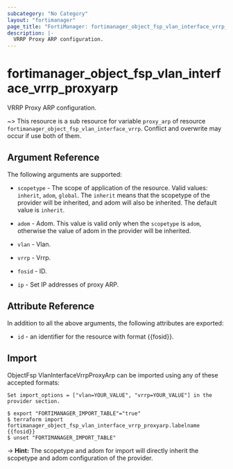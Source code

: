 ```yaml
---
subcategory: "No Category"
layout: "fortimanager"
page_title: "FortiManager: fortimanager_object_fsp_vlan_interface_vrrp_proxyarp"
description: |-
  VRRP Proxy ARP configuration.
---
```


# fortimanager_object_fsp_vlan_interface_vrrp_proxyarp
VRRP Proxy ARP configuration.

~> This resource is a sub resource for variable `proxy_arp` of resource `fortimanager_object_fsp_vlan_interface_vrrp`. Conflict and overwrite may occur if use both of them.



## Argument Reference


The following arguments are supported:

* `scopetype` - The scope of application of the resource. Valid values: `inherit`, `adom`, `global`. The `inherit` means that the scopetype of the provider will be inherited, and adom will also be inherited. The default value is `inherit`.
* `adom` - Adom. This value is valid only when the `scopetype` is `adom`, otherwise the value of adom in the provider will be inherited.
* `vlan` - Vlan.
* `vrrp` - Vrrp.

* `fosid` - ID.
* `ip` - Set IP addresses of proxy ARP.


## Attribute Reference

In addition to all the above arguments, the following attributes are exported:
* `id` - an identifier for the resource with format {{fosid}}.

## Import

ObjectFsp VlanInterfaceVrrpProxyArp can be imported using any of these accepted formats:
```
Set import_options = ["vlan=YOUR_VALUE", "vrrp=YOUR_VALUE"] in the provider section.

$ export "FORTIMANAGER_IMPORT_TABLE"="true"
$ terraform import fortimanager_object_fsp_vlan_interface_vrrp_proxyarp.labelname {{fosid}}
$ unset "FORTIMANAGER_IMPORT_TABLE"
```
-> **Hint:** The scopetype and adom for import will directly inherit the scopetype and adom configuration of the provider.

